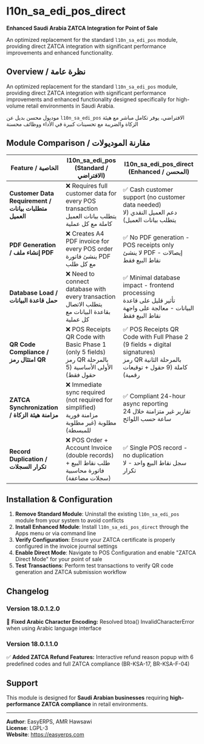 # l10n_sa_edi_pos_direct

**Enhanced Saudi Arabia ZATCA Integration for Point of Sale**

An optimized replacement for the standard `l10n_sa_edi_pos` module, providing direct ZATCA integration with significant performance improvements and enhanced functionality.

## Overview / نظرة عامة

An optimized replacement for the standard `l10n_sa_edi_pos` module, providing direct ZATCA integration with significant performance improvements and enhanced functionality designed specifically for high-volume retail environments in Saudi Arabia.

موديول محسن بديل عن `l10n_sa_edi_pos` الافتراضي، يوفر تكامل مباشر مع هيئة الزكاة والضريبة مع تحسينات كبيرة في الأداء ووظائف محسنة

## Module Comparison / مقارنة الموديولات

| Feature / الخاصية | l10n_sa_edi_pos (Standard / الافتراضي) | l10n_sa_edi_pos_direct (Enhanced / المحسن) |
|---------|---------------------------|-----------------------------------|
| **Customer Data Requirement / متطلبات بيانات العميل** | ❌ Requires full customer data for every POS transaction<br/>يتطلب بيانات العميل كاملة مع كل عملية | ✅ Cash customer support (no customer data needed)<br/>دعم العميل النقدي (لا يتطلب بيانات العميل) |
| **PDF Generation / إنشاء ملف PDF** | ❌ Creates A4 PDF invoice for every POS order<br/>ينشئ فاتورة PDF مع كل طلب | ✅ No PDF generation - POS receipts only<br/>لا ينشئ PDF - إيصالات نقاط البيع فقط |
| **Database Load / حمل قاعدة البيانات** | ❌ Need to connect database with every transaction<br/>يتطلب الاتصال بقاعدة البيانات مع كل عملية | ✅ Minimal database impact - frontend processing<br/>تأثير قليل على قاعدة البيانات - معالجة على واجهة نقاط البيع فقط |
| **QR Code Compliance / امتثال رمز QR** | ❌ POS Receipts QR Code with Basic Phase 1 (only 5 fields)<br/>رمز QR بالمرحلة الأولى الأساسية (5 حقول فقط) | ✅ POS Receipts QR Code with Full Phase 2 (9 fields + digital signatures)<br/>رمز QR بالمرحلة الثانية كاملة (9 حقول + توقيعات رقمية) |
| **ZATCA Synchronization / مزامنة هيئة الزكاة** | ❌ Immediate sync required (not required for simplified)<br/>مزامنة فورية مطلوبة (غير مطلوبة للمبسطة) | ✅ Compliant 24-hour async reporting<br/>تقارير غير متزامنة خلال 24 ساعة حسب اللوائح |
| **Record Duplication / تكرار السجلات** | ❌ POS Order + Account Invoice (double records)<br/>طلب نقاط البيع + فاتورة محاسبية (سجلات مضاعفة) | ✅ Single POS record - no duplication<br/>سجل نقاط البيع واحد - لا تكرار |



## Installation & Configuration

1. **Remove Standard Module**: Uninstall the existing `l10n_sa_edi_pos` module from your system to avoid conflicts
2. **Install Enhanced Module**: Install `l10n_sa_edi_pos_direct` through the Apps menu or via command line
3. **Verify Configuration**: Ensure your ZATCA certificate is properly configured in the invoice journal settings
4. **Enable Direct Mode**: Navigate to POS Configuration and enable "ZATCA Direct Mode" for your point of sale
5. **Test Transactions**: Perform test transactions to verify QR code generation and ZATCA submission workflow

## Changelog

### Version 18.0.1.2.0
🔧 **Fixed Arabic Character Encoding:** Resolved btoa() InvalidCharacterError when using Arabic language interface

### Version 18.0.1.1.0
✅ **Added ZATCA Refund Features:** Interactive refund reason popup with 6 predefined codes and full ZATCA compliance (BR-KSA-17, BR-KSA-F-04)

## Support

This module is designed for **Saudi Arabian businesses** requiring **high-performance ZATCA compliance** in retail environments.

---

**Author**: EasyERPS, AMR Hawsawi  
**License**: LGPL-3  
**Website**: https://easyerps.com
